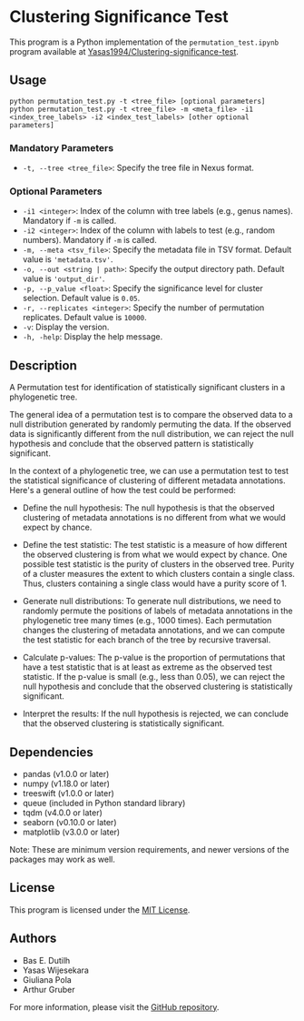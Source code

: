 # Clustering Significance Test

This program is a Python implementation of the `permutation_test.ipynb` program available at [Yasas1994/Clustering-significance-test](https://github.com/Yasas1994/Clustering-significance-test/tree/main).

## Usage

```
python permutation_test.py -t <tree_file> [optional parameters]
python permutation_test.py -t <tree_file> -m <meta_file> -i1 <index_tree_labels> -i2 <index_test_labels> [other optional parameters]
```

### Mandatory Parameters

- `-t, --tree <tree_file>`: Specify the tree file in Nexus format.

### Optional Parameters

- `-i1 <integer>`: Index of the column with tree labels (e.g., genus names). Mandatory if `-m` is called.
- `-i2 <integer>`: Index of the column with labels to test (e.g., random numbers). Mandatory if `-m` is called.
- `-m, --meta <tsv_file>`: Specify the metadata file in TSV format. Default value is `'metadata.tsv'`.
- `-o, --out <string | path>`: Specify the output directory path. Default value is `'output_dir'`.
- `-p, --p_value <float>`: Specify the significance level for cluster selection. Default value is `0.05`.
- `-r, --replicates <integer>`: Specify the number of permutation replicates. Default value is `10000`.
- `-v`: Display the version.
- `-h, -help`: Display the help message.

## Description

A Permutation test for identification of statistically significant clusters in a phylogenetic tree.

The general idea of a permutation test is to compare the observed data to a null distribution generated by randomly permuting the data. If the observed data is significantly different from the null distribution, we can reject the null hypothesis and conclude that the observed pattern is statistically significant.

In the context of a phylogenetic tree, we can use a permutation test to test the statistical significance of clustering of different metadata annotations. Here's a general outline of how the test could be performed:

- Define the null hypothesis: The null hypothesis is that the observed clustering of metadata annotations is no different from what we would expect by chance.

- Define the test statistic: The test statistic is a measure of how different the observed clustering is from what we would expect by chance. One possible test statistic is the purity of clusters in the observed tree. Purity of a cluster measures the extent to which clusters contain a single class. Thus, clusters containing a single class would have a purity score of 1.

- Generate null distributions: To generate null distributions, we need to randomly permute the positions of labels of metadata annotations in the phylogenetic tree many times (e.g., 1000 times). Each permutation changes the clustering of metadata annotations, and we can compute the test statistic for each branch of the tree by recursive traversal.

- Calculate p-values: The p-value is the proportion of permutations that have a test statistic that is at least as extreme as the observed test statistic. If the p-value is small (e.g., less than 0.05), we can reject the null hypothesis and conclude that the observed clustering is statistically significant.

- Interpret the results: If the null hypothesis is rejected, we can conclude that the observed clustering is statistically significant.

## Dependencies

- pandas (v1.0.0 or later)
- numpy (v1.18.0 or later)
- treeswift (v1.0.0 or later)
- queue (included in Python standard library)
- tqdm (v4.0.0 or later)
- seaborn (v0.10.0 or later)
- matplotlib (v3.0.0 or later)

Note: These are minimum version requirements, and newer versions of the packages may work as well.

## License

This program is licensed under the [MIT License](LICENSE).

## Authors

- Bas E. Dutilh
- Yasas Wijesekara
- Giuliana Pola
- Arthur Gruber

For more information, please visit the [GitHub repository](https://github.com/GiulianaPola/Clustering-significance-test).
